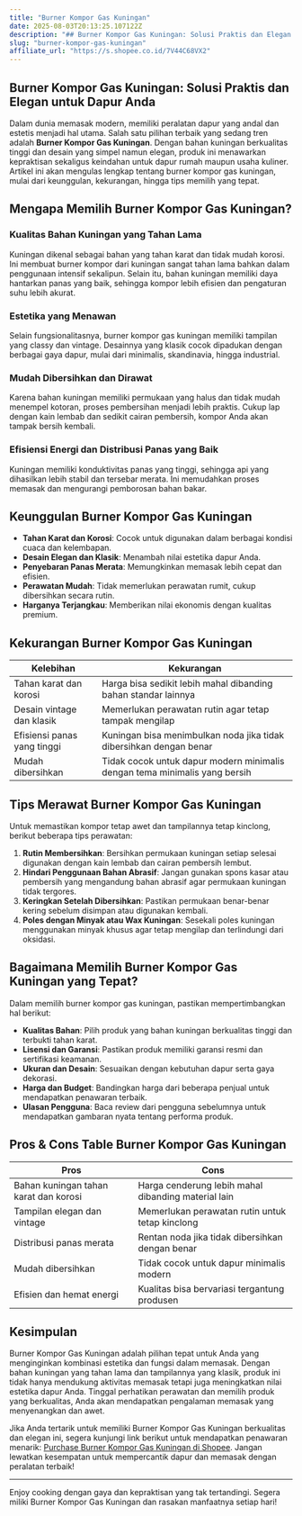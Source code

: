 ```yaml
---
title: "Burner Kompor Gas Kuningan"
date: 2025-08-03T20:13:25.107122Z
description: "## Burner Kompor Gas Kuningan: Solusi Praktis dan Elegan untuk Dapur Anda..."
slug: "burner-kompor-gas-kuningan"
affiliate_url: "https://s.shopee.co.id/7V44C68VX2"
---
```

## Burner Kompor Gas Kuningan: Solusi Praktis dan Elegan untuk Dapur Anda

Dalam dunia memasak modern, memiliki peralatan dapur yang andal dan estetis menjadi hal utama. Salah satu pilihan terbaik yang sedang tren adalah **Burner Kompor Gas Kuningan**. Dengan bahan kuningan berkualitas tinggi dan desain yang simpel namun elegan, produk ini menawarkan kepraktisan sekaligus keindahan untuk dapur rumah maupun usaha kuliner. Artikel ini akan mengulas lengkap tentang burner kompor gas kuningan, mulai dari keunggulan, kekurangan, hingga tips memilih yang tepat.

## Mengapa Memilih Burner Kompor Gas Kuningan?

### Kualitas Bahan Kuningan yang Tahan Lama
Kuningan dikenal sebagai bahan yang tahan karat dan tidak mudah korosi. Ini membuat burner kompor dari kuningan sangat tahan lama bahkan dalam penggunaan intensif sekalipun. Selain itu, bahan kuningan memiliki daya hantarkan panas yang baik, sehingga kompor lebih efisien dan pengaturan suhu lebih akurat.

### Estetika yang Menawan
Selain fungsionalitasnya, burner kompor gas kuningan memiliki tampilan yang classy dan vintage. Desainnya yang klasik cocok dipadukan dengan berbagai gaya dapur, mulai dari minimalis, skandinavia, hingga industrial.

### Mudah Dibersihkan dan Dirawat
Karena bahan kuningan memiliki permukaan yang halus dan tidak mudah menempel kotoran, proses pembersihan menjadi lebih praktis. Cukup lap dengan kain lembab dan sedikit cairan pembersih, kompor Anda akan tampak bersih kembali.

### Efisiensi Energi dan Distribusi Panas yang Baik
Kuningan memiliki konduktivitas panas yang tinggi, sehingga api yang dihasilkan lebih stabil dan tersebar merata. Ini memudahkan proses memasak dan mengurangi pemborosan bahan bakar.

## Keunggulan Burner Kompor Gas Kuningan

- **Tahan Karat dan Korosi**: Cocok untuk digunakan dalam berbagai kondisi cuaca dan kelembapan.
- **Desain Elegan dan Klasik**: Menambah nilai estetika dapur Anda.
- **Penyebaran Panas Merata**: Memungkinkan memasak lebih cepat dan efisien.
- **Perawatan Mudah**: Tidak memerlukan perawatan rumit, cukup dibersihkan secara rutin.
- **Harganya Terjangkau**: Memberikan nilai ekonomis dengan kualitas premium.

## Kekurangan Burner Kompor Gas Kuningan

| Kelebihan                                    | Kekurangan                                       |
|----------------------------------------------|-------------------------------------------------|
| Tahan karat dan korosi                     | Harga bisa sedikit lebih mahal dibanding bahan standar lainnya |
| Desain vintage dan klasik                   | Memerlukan perawatan rutin agar tetap tampak mengilap |
| Efisiensi panas yang tinggi                | Kuningan bisa menimbulkan noda jika tidak dibersihkan dengan benar |
| Mudah dibersihkan                          | Tidak cocok untuk dapur modern minimalis dengan tema minimalis yang bersih |

## Tips Merawat Burner Kompor Gas Kuningan

Untuk memastikan kompor tetap awet dan tampilannya tetap kinclong, berikut beberapa tips perawatan:

1. **Rutin Membersihkan**: Bersihkan permukaan kuningan setiap selesai digunakan dengan kain lembab dan cairan pembersih lembut.
2. **Hindari Penggunaan Bahan Abrasif**: Jangan gunakan spons kasar atau pembersih yang mengandung bahan abrasif agar permukaan kuningan tidak tergores.
3. **Keringkan Setelah Dibersihkan**: Pastikan permukaan benar-benar kering sebelum disimpan atau digunakan kembali.
4. **Poles dengan Minyak atau Wax Kuningan**: Sesekali poles kuningan menggunakan minyak khusus agar tetap mengilap dan terlindungi dari oksidasi.

## Bagaimana Memilih Burner Kompor Gas Kuningan yang Tepat?

Dalam memilih burner kompor gas kuningan, pastikan mempertimbangkan hal berikut:

- **Kualitas Bahan**: Pilih produk yang bahan kuningan berkualitas tinggi dan terbukti tahan karat.
- **Lisensi dan Garansi**: Pastikan produk memiliki garansi resmi dan sertifikasi keamanan.
- **Ukuran dan Desain**: Sesuaikan dengan kebutuhan dapur serta gaya dekorasi.
- **Harga dan Budget**: Bandingkan harga dari beberapa penjual untuk mendapatkan penawaran terbaik.
- **Ulasan Pengguna**: Baca review dari pengguna sebelumnya untuk mendapatkan gambaran nyata tentang performa produk.

## Pros & Cons Table Burner Kompor Gas Kuningan

| Pros                                              | Cons                                               |
|---------------------------------------------------|----------------------------------------------------|
| Bahan kuningan tahan karat dan korosi            | Harga cenderung lebih mahal dibanding material lain|
| Tampilan elegan dan vintage                      | Memerlukan perawatan rutin untuk tetap kinclong  |
| Distribusi panas merata                           | Rentan noda jika tidak dibersihkan dengan benar |
| Mudah dibersihkan                                | Tidak cocok untuk dapur minimalis modern          |
| Efisien dan hemat energi                        | Kualitas bisa bervariasi tergantung produsen     |

## Kesimpulan

Burner Kompor Gas Kuningan adalah pilihan tepat untuk Anda yang menginginkan kombinasi estetika dan fungsi dalam memasak. Dengan bahan kuningan yang tahan lama dan tampilannya yang klasik, produk ini tidak hanya mendukung aktivitas memasak tetapi juga meningkatkan nilai estetika dapur Anda. Tinggal perhatikan perawatan dan memilih produk yang berkualitas, Anda akan mendapatkan pengalaman memasak yang menyenangkan dan awet.

Jika Anda tertarik untuk memiliki Burner Kompor Gas Kuningan berkualitas dan elegan ini, segera kunjungi link berikut untuk mendapatkan penawaran menarik: [Purchase Burner Kompor Gas Kuningan di Shopee](https://s.shopee.co.id/7V44C68VX2). Jangan lewatkan kesempatan untuk mempercantik dapur dan memasak dengan peralatan terbaik!

---

Enjoy cooking dengan gaya dan kepraktisan yang tak tertandingi. Segera miliki Burner Kompor Gas Kuningan dan rasakan manfaatnya setiap hari!